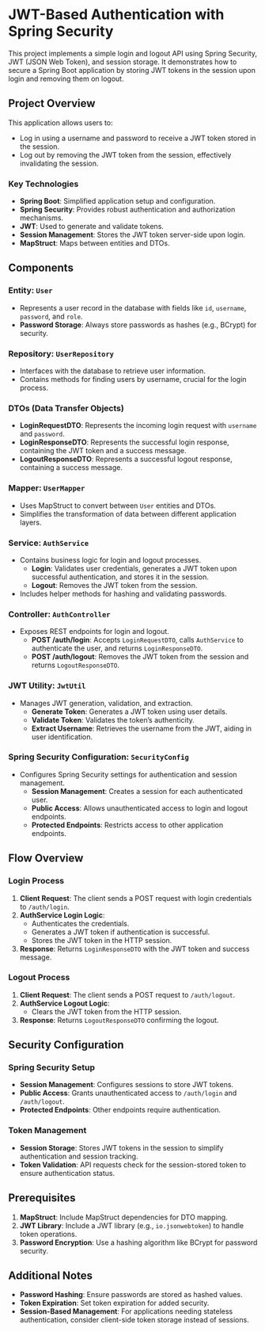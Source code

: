 # JWT-Based Authentication with Spring Security

This project implements a simple login and logout API using Spring Security, JWT (JSON Web Token), and session storage. It demonstrates how to secure a Spring Boot application by storing JWT tokens in the session upon login and removing them on logout.

## Project Overview

This application allows users to:
- Log in using a username and password to receive a JWT token stored in the session.
- Log out by removing the JWT token from the session, effectively invalidating the session.

### Key Technologies
- **Spring Boot**: Simplified application setup and configuration.
- **Spring Security**: Provides robust authentication and authorization mechanisms.
- **JWT**: Used to generate and validate tokens.
- **Session Management**: Stores the JWT token server-side upon login.
- **MapStruct**: Maps between entities and DTOs.

## Components

### Entity: `User`
- Represents a user record in the database with fields like `id`, `username`, `password`, and `role`.
- **Password Storage**: Always store passwords as hashes (e.g., BCrypt) for security.

### Repository: `UserRepository`
- Interfaces with the database to retrieve user information.
- Contains methods for finding users by username, crucial for the login process.

### DTOs (Data Transfer Objects)
- **LoginRequestDTO**: Represents the incoming login request with `username` and `password`.
- **LoginResponseDTO**: Represents the successful login response, containing the JWT token and a success message.
- **LogoutResponseDTO**: Represents a successful logout response, containing a success message.

### Mapper: `UserMapper`
- Uses MapStruct to convert between `User` entities and DTOs.
- Simplifies the transformation of data between different application layers.

### Service: `AuthService`
- Contains business logic for login and logout processes.
    - **Login**: Validates user credentials, generates a JWT token upon successful authentication, and stores it in the session.
    - **Logout**: Removes the JWT token from the session.
- Includes helper methods for hashing and validating passwords.

### Controller: `AuthController`
- Exposes REST endpoints for login and logout.
    - **POST /auth/login**: Accepts `LoginRequestDTO`, calls `AuthService` to authenticate the user, and returns `LoginResponseDTO`.
    - **POST /auth/logout**: Removes the JWT token from the session and returns `LogoutResponseDTO`.

### JWT Utility: `JwtUtil`
- Manages JWT generation, validation, and extraction.
    - **Generate Token**: Generates a JWT token using user details.
    - **Validate Token**: Validates the token’s authenticity.
    - **Extract Username**: Retrieves the username from the JWT, aiding in user identification.

### Spring Security Configuration: `SecurityConfig`
- Configures Spring Security settings for authentication and session management.
    - **Session Management**: Creates a session for each authenticated user.
    - **Public Access**: Allows unauthenticated access to login and logout endpoints.
    - **Protected Endpoints**: Restricts access to other application endpoints.

## Flow Overview

### Login Process
1. **Client Request**: The client sends a POST request with login credentials to `/auth/login`.
2. **AuthService Login Logic**:
    - Authenticates the credentials.
    - Generates a JWT token if authentication is successful.
    - Stores the JWT token in the HTTP session.
3. **Response**: Returns `LoginResponseDTO` with the JWT token and success message.

### Logout Process
1. **Client Request**: The client sends a POST request to `/auth/logout`.
2. **AuthService Logout Logic**:
    - Clears the JWT token from the HTTP session.
3. **Response**: Returns `LogoutResponseDTO` confirming the logout.

## Security Configuration

### Spring Security Setup
- **Session Management**: Configures sessions to store JWT tokens.
- **Public Access**: Grants unauthenticated access to `/auth/login` and `/auth/logout`.
- **Protected Endpoints**: Other endpoints require authentication.

### Token Management
- **Session Storage**: Stores JWT tokens in the session to simplify authentication and session tracking.
- **Token Validation**: API requests check for the session-stored token to ensure authentication status.

## Prerequisites
1. **MapStruct**: Include MapStruct dependencies for DTO mapping.
2. **JWT Library**: Include a JWT library (e.g., `io.jsonwebtoken`) to handle token operations.
3. **Password Encryption**: Use a hashing algorithm like BCrypt for password security.

## Additional Notes
- **Password Hashing**: Ensure passwords are stored as hashed values.
- **Token Expiration**: Set token expiration for added security.
- **Session-Based Management**: For applications needing stateless authentication, consider client-side token storage instead of sessions.
